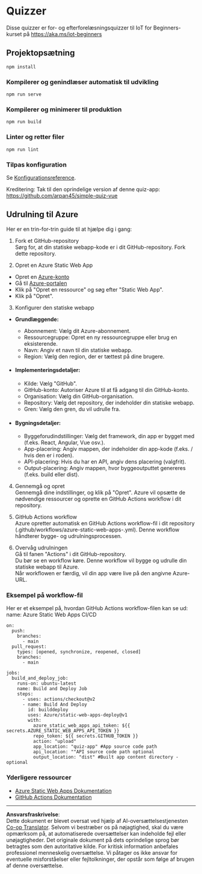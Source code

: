 <!--
CO_OP_TRANSLATOR_METADATA:
{
  "original_hash": "2a459ea9177fb0508ca96068ae1009d2",
  "translation_date": "2025-08-27T22:12:31+00:00",
  "source_file": "quiz-app/README.md",
  "language_code": "da"
}
-->
# Quizzer

Disse quizzer er for- og efterforelæsningsquizzer til IoT for Beginners-kurset på https://aka.ms/iot-beginners

## Projektopsætning

```
npm install
```

### Kompilerer og genindlæser automatisk til udvikling

```
npm run serve
```

### Kompilerer og minimerer til produktion

```
npm run build
```

### Linter og retter filer

```
npm run lint
```

### Tilpas konfiguration

Se [Konfigurationsreference](https://cli.vuejs.org/config/).

Kreditering: Tak til den oprindelige version af denne quiz-app: https://github.com/arpan45/simple-quiz-vue


## Udrulning til Azure

Her er en trin-for-trin guide til at hjælpe dig i gang:

1. Fork et GitHub-repository  
Sørg for, at din statiske webapp-kode er i dit GitHub-repository. Fork dette repository.

2. Opret en Azure Static Web App  
- Opret en [Azure-konto](http://azure.microsoft.com)  
- Gå til [Azure-portalen](https://portal.azure.com)  
- Klik på "Opret en ressource" og søg efter "Static Web App".  
- Klik på "Opret".  

3. Konfigurer den statiske webapp  
- **Grundlæggende:**  
  - Abonnement: Vælg dit Azure-abonnement.  
  - Ressourcegruppe: Opret en ny ressourcegruppe eller brug en eksisterende.  
  - Navn: Angiv et navn til din statiske webapp.  
  - Region: Vælg den region, der er tættest på dine brugere.  

- #### Implementeringsdetaljer:  
  - Kilde: Vælg "GitHub".  
  - GitHub-konto: Autoriser Azure til at få adgang til din GitHub-konto.  
  - Organisation: Vælg din GitHub-organisation.  
  - Repository: Vælg det repository, der indeholder din statiske webapp.  
  - Gren: Vælg den gren, du vil udrulle fra.  

- #### Bygningsdetaljer:  
  - Byggeforudindstillinger: Vælg det framework, din app er bygget med (f.eks. React, Angular, Vue osv.).  
  - App-placering: Angiv mappen, der indeholder din app-kode (f.eks. / hvis den er i roden).  
  - API-placering: Hvis du har en API, angiv dens placering (valgfrit).  
  - Output-placering: Angiv mappen, hvor byggeoutputtet genereres (f.eks. build eller dist).  

4. Gennemgå og opret  
Gennemgå dine indstillinger, og klik på "Opret". Azure vil opsætte de nødvendige ressourcer og oprette en GitHub Actions workflow i dit repository.

5. GitHub Actions workflow  
Azure opretter automatisk en GitHub Actions workflow-fil i dit repository (.github/workflows/azure-static-web-apps-<name>.yml). Denne workflow håndterer bygge- og udrulningsprocessen.

6. Overvåg udrulningen  
Gå til fanen "Actions" i dit GitHub-repository.  
Du bør se en workflow køre. Denne workflow vil bygge og udrulle din statiske webapp til Azure.  
Når workflowen er færdig, vil din app være live på den angivne Azure-URL.

### Eksempel på workflow-fil

Her er et eksempel på, hvordan GitHub Actions workflow-filen kan se ud:  
name: Azure Static Web Apps CI/CD  
```
on:
  push:
    branches:
      - main
  pull_request:
    types: [opened, synchronize, reopened, closed]
    branches:
      - main

jobs:
  build_and_deploy_job:
    runs-on: ubuntu-latest
    name: Build and Deploy Job
    steps:
      - uses: actions/checkout@v2
      - name: Build And Deploy
        id: builddeploy
        uses: Azure/static-web-apps-deploy@v1
        with:
          azure_static_web_apps_api_token: ${{ secrets.AZURE_STATIC_WEB_APPS_API_TOKEN }}
          repo_token: ${{ secrets.GITHUB_TOKEN }}
          action: "upload"
          app_location: "quiz-app" #App source code path
          api_location: ""API source code path optional
          output_location: "dist" #Built app content directory - optional
```

### Yderligere ressourcer  
- [Azure Static Web Apps Dokumentation](https://learn.microsoft.com/azure/static-web-apps/getting-started)  
- [GitHub Actions Dokumentation](https://docs.github.com/actions/use-cases-and-examples/deploying/deploying-to-azure-static-web-app)  

---

**Ansvarsfraskrivelse**:  
Dette dokument er blevet oversat ved hjælp af AI-oversættelsestjenesten [Co-op Translator](https://github.com/Azure/co-op-translator). Selvom vi bestræber os på nøjagtighed, skal du være opmærksom på, at automatiserede oversættelser kan indeholde fejl eller unøjagtigheder. Det originale dokument på dets oprindelige sprog bør betragtes som den autoritative kilde. For kritisk information anbefales professionel menneskelig oversættelse. Vi påtager os ikke ansvar for eventuelle misforståelser eller fejltolkninger, der opstår som følge af brugen af denne oversættelse.
